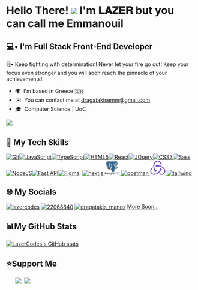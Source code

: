 Hello There! ![](https://user-images.githubusercontent.com/18350557/176309783-0785949b-9127-417c-8b55-ab5a4333674e.gif) I'm 𝐋𝐀𝐙𝐄𝐑 but you can call me Emmanouil
==================================================================================================================================

💻• I'm Full Stack Front-End Developer
----------------------------

🗒️• Keep fighting with determination! Never let your fire go out! Keep your focus even stronger and you will soon reach the pinnacle of your achievements!

* 🌍  I'm based in Greece 🇬🇷
* ✉️  You can contact me at [dragatakisemm@gmail.com](mailto:dragatakisemm@gmail.com)
* 🎓  Computer Science | UoC

<a href="https://www.github.com/LazerCodes" target="_blank" rel="noreferrer"><img
src="https://img.shields.io/github/followers/LazerCodes?logo=github&style=for-the-badge&color=0891b2&labelColor=000000"/></a>

## 🧠 My Tech Skills

<p align="left">
<a href="https://git-scm.com/" target="_blank" rel="noreferrer"><img src="https://raw.githubusercontent.com/danielcranney/readme-generator/main/public/icons/skills/git-colored.svg" width="36" height="36" alt="Git" /></a><a href="https://developer.mozilla.org/en-US/docs/Web/JavaScript" target="_blank" rel="noreferrer"><img src="https://raw.githubusercontent.com/danielcranney/readme-generator/main/public/icons/skills/javascript-colored.svg" width="36" height="36" alt="JavaScript" /></a><a href="https://www.typescriptlang.org/" target="_blank" rel="noreferrer"><img src="https://raw.githubusercontent.com/danielcranney/readme-generator/main/public/icons/skills/typescript-colored.svg" width="36" height="36" alt="TypeScript" /></a><a href="https://developer.mozilla.org/en-US/docs/Glossary/HTML5" target="_blank" rel="noreferrer"><img src="https://raw.githubusercontent.com/danielcranney/readme-generator/main/public/icons/skills/html5-colored.svg" width="36" height="36" alt="HTML5" /></a><a href="https://reactjs.org/" target="_blank" rel="noreferrer"><img src="https://raw.githubusercontent.com/danielcranney/readme-generator/main/public/icons/skills/react-colored.svg" width="36" height="36" alt="React" /></a><a href="https://jquery.com/" target="_blank" rel="noreferrer"><img src="https://raw.githubusercontent.com/danielcranney/readme-generator/main/public/icons/skills/jquery-colored.svg" width="36" height="36" alt="JQuery" /></a><a href="https://www.w3.org/TR/CSS/#css" target="_blank" rel="noreferrer"><img src="https://raw.githubusercontent.com/danielcranney/readme-generator/main/public/icons/skills/css3-colored.svg" width="36" height="36" alt="CSS3" /></a><a href="https://sass-lang.com/" target="_blank" rel="noreferrer"><img src="https://raw.githubusercontent.com/danielcranney/readme-generator/main/public/icons/skills/sass-colored.svg" width="36" height="36" alt="Sass" /></a><a href="https://nodejs.org/en/" target="_blank" rel="noreferrer"><img src="https://raw.githubusercontent.com/danielcranney/readme-generator/main/public/icons/skills/nodejs-colored.svg" width="36" height="36" alt="NodeJS" /></a><a href="https://fastapi.tiangolo.com/" target="_blank" rel="noreferrer"><img src="https://raw.githubusercontent.com/danielcranney/readme-generator/main/public/icons/skills/fastapi-colored.svg" width="36" height="36" alt="Fast API" /></a><a href="https://www.mysql.com/" target="_blank" rel="noreferrer"><img src="https://raw.githubusercontent.com/danielcranney/readme-generator/main/public/icons/skills/figma-colored.svg" width="36" height="36" alt="Figma" /></a> <img 
height="40"/> </a> <a href="https://nextjs.org/" target="_blank" rel="noreferrer"> <img src="https://cdn.worldvectorlogo.com/logos/nextjs-2.svg" alt="nextjs" width="40" height="40"/> </a> <a href="https://www.postgresql.org" target="_blank" rel="noreferrer"> <img src="https://raw.githubusercontent.com/devicons/devicon/master/icons/postgresql/postgresql-original-wordmark.svg" alt="postgresql" width="40" height="40"/> </a> <a href="https://postman.com" target="_blank" rel="noreferrer"> <img src="https://www.vectorlogo.zone/logos/getpostman/getpostman-icon.svg" alt="postman" width="40" height="40"/> </a> <a href="https://redux.js.org" target="_blank" rel="noreferrer"> <img src="https://raw.githubusercontent.com/devicons/devicon/master/icons/redux/redux-original.svg" alt="redux" width="40" height="40"/> </a> <a href="https://tailwindcss.com/" target="_blank" rel="noreferrer"> <img src="https://www.vectorlogo.zone/logos/tailwindcss/tailwindcss-icon.svg" alt="tailwind" width="40" height="40"/> </a> </p>

## 🌐 My Socials

<a href="https://codepen.io/lazercodes" target="blank"><img align="center" src="https://raw.githubusercontent.com/rahuldkjain/github-profile-readme-generator/master/src/images/icons/Social/codepen.svg" alt="lazercodes" height="30" width="40" /></a>
<a href="https://stackoverflow.com/users/22068840" target="blank"><img align="center" src="https://raw.githubusercontent.com/rahuldkjain/github-profile-readme-generator/master/src/images/icons/Social/stack-overflow.svg" alt="22068840" height="30" width="40" /></a>
<a href="https://instagram.com/dragatakis_manos" target="blank"><img align="center" src="https://raw.githubusercontent.com/rahuldkjain/github-profile-readme-generator/master/src/images/icons/Social/instagram.svg" alt="dragatakis_manos" height="30" width="40" /></a>
<a href = "#">More Soon..</a>


## 📊<b>My GitHub Stats</b>

<a href="http://www.github.com/LazerCodes"><img src="https://github-readme-stats.vercel.app/api?username=LazerCodes&show_icons=true&hide=commits,issues,&title_color=3382ed&text_color=ffffff&icon_color=000000&bg_color=000000&hide_border=true&show_icons=true" alt="LazerCodes's GitHub stats" /></a>

## ⭐Support Me 

<ul style="list-style-type: none; margin: 0;">

<li style="display: inline-block; margin-right: 0.25rem;"><a href="https://www.buymeacoffee.com/dragatakisg"><img src="https://cdn.buymeacoffee.com/buttons/v2/default-yellow.png" width="150"/></a></li>
<li style="display: inline-block; margin-right: 0.25rem;"><a href = "https://paypal.me/dragatakisemm"> <img src ="https://img.shields.io/badge/PayPal-00457C?style=for-the-badge&logo=paypal&logoColor=white width="150 border-radius: 5px;"/></a></li>

</ul>
